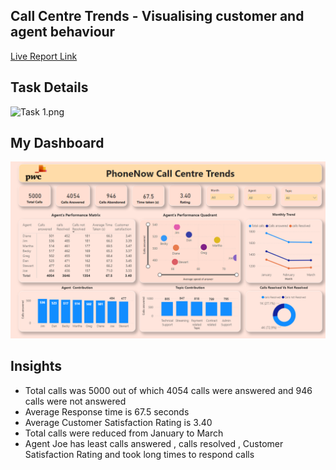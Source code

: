 ## Call Centre Trends - Visualising customer and agent behaviour

[Live Report Link](https://www.novypro.com/project/pwc-phonenow-call-centre-trend-power-bi)

## Task Details  

![Task 1.png ](https://cdn.theforage.com/vinternships/companyassets/4sLyCPgmsy8DA6Dh3/9RbnZnMj2k93xffms/Screen%20Shot%202021-06-15%20at%205.23.06%20PM.png)

## My Dashboard 
![Dashboard.png](https://github.com/Sivasundar3/Forage-pwc-virtual-internship/blob/main/1.%20Call%20Centre%20Trends/Call%20centre.png)

## Insights

- Total calls was 5000 out of which 4054 calls were answered and 946 calls were not answered
- Average Response time is 67.5 seconds
- Average Customer Satisfaction Rating is 3.40
- Total calls were reduced from January to March
- Agent Joe has least calls answered , calls resolved , Customer Satisfaction Rating and took long times to respond calls





